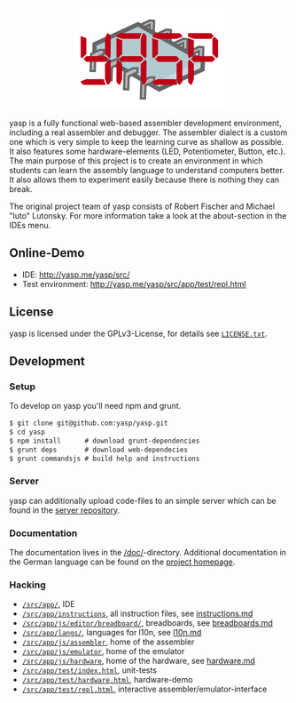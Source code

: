 <p align="center">
  <img src="src/app/img/logo.png" />
</p>

yasp is a fully functional web-based assembler development environment, including a real assembler and debugger.
The assembler dialect is a custom one which is very simple to keep the learning curve as shallow as possible.
It also features some hardware-elements (LED, Potentiometer, Button, etc.). The main purpose of this project
is to create an environment in which students can learn the assembly language to understand computers better.
It also allows them to experiment easily because there is nothing they can break.

The original project team of yasp consists of Robert Fischer and Michael "luto" Lutonsky. For more information take
a look at the about-section in the IDEs menu.

## Online-Demo
* IDE: http://yasp.me/yasp/src/
* Test environment: http://yasp.me/yasp/src/app/test/repl.html

## License
yasp is licensed under the GPLv3-License, for details see [`LICENSE.txt`](LICENSE.txt).

## Development

### Setup
To develop on yasp you'll need npm and grunt.
```
$ git clone git@github.com:yasp/yasp.git
$ cd yasp
$ npm install      # download grunt-dependencies
$ grunt deps       # download web-dependecies
$ grunt commandsjs # build help and instructions
```

### Server
yasp can additionally upload code-files to an simple server which can be found in the [server repository](https://github.com/yasp/server).

### Documentation
The documentation lives in the [/doc/](/doc/)-directory. Additional documentation in the German language can be found on the [project homepage](http://yasp.me).

### Hacking
* [`/src/app/`](/src/app/), IDE
* [`/src/app/instructions`](/src/app/instructions), all instruction files, see [instructions.md](/doc/instructions.md)
* [`/src/app/js/editor/breadboard/`](/src/app/js/editor/breadboard/), breadboards, see [breadboards.md](/doc/breadboards.md)
* [`/src/app/langs/`](/src/app/langs/), languages for l10n, see [l10n.md](/doc/l10n.md)
* [`/src/app/js/assembler`](/src/app/js/assembler), home of the assembler
* [`/src/app/js/emulator`](/src/app/js/emulator), home of the emulator
* [`/src/app/js/hardware`](/src/app/js/hardware), home of the hardware, see [hardware.md](/doc/hardware.md)
* [`/src/app/test/index.html`](/src/app/test/index.html), unit-tests
* [`/src/app/test/hardware.html`](/src/app/test/hardware.html), hardware-demo
* [`/src/app/test/repl.html`](/src/app/test/repl.html), interactive assembler/emulator-interface
